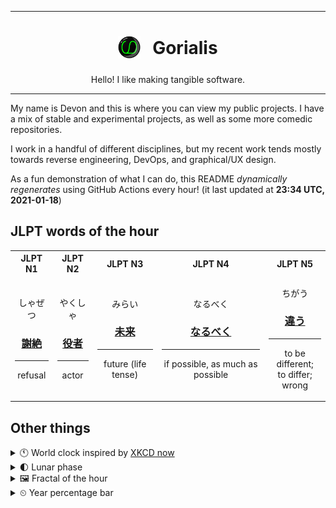 ***

<h1 align="center">
<sub>
    <img src="readme/resources/avatar.png" height="36">
</sub>
&nbsp;
Gorialis
</h1>
<p align="center">
Hello! I like making tangible software.
</p>

***

My name is Devon and this is where you can view my public projects. I have a mix of stable and experimental projects, as well as some more comedic repositories.

I work in a handful of different disciplines, but my recent work tends mostly towards reverse engineering, DevOps, and graphical/UX design.

As a fun demonstration of what I can do, this README *dynamically regenerates* using GitHub Actions every hour! (it last updated at **23:34 UTC, 2021-01-18**)

<h2>JLPT words of the hour</h2>
<table>
    <tr>
        <th>JLPT N1</th>
        <th>JLPT N2</th>
        <th>JLPT N3</th>
        <th>JLPT N4</th>
        <th>JLPT N5</th>
    </tr>
    <tr>
        <td>
            <p align="center">しゃぜつ</p>
            <h3 align="center"><b><a href="https://jisho.org/search/%E8%AC%9D%E7%B5%B6">謝絶</a></b></h3>
            <hr>
            <p align="center">refusal</p>
        </td>
        <td>
            <p align="center">やくしゃ</p>
            <h3 align="center"><b><a href="https://jisho.org/search/%E5%BD%B9%E8%80%85">役者</a></b></h3>
            <hr>
            <p align="center">actor</p>
        </td>
        <td>
            <p align="center">みらい</p>
            <h3 align="center"><b><a href="https://jisho.org/search/%E6%9C%AA%E6%9D%A5">未来</a></b></h3>
            <hr>
            <p align="center">future (life tense)</p>
        </td>
        <td>
            <p align="center">なるべく</p>
            <h3 align="center"><b><a href="https://jisho.org/search/%E3%81%AA%E3%82%8B%E3%81%B9%E3%81%8F">なるべく</a></b></h3>
            <hr>
            <p align="center">if possible,<wbr> as much as possible</p>
        </td>
        <td>
            <p align="center">ちがう</p>
            <h3 align="center"><b><a href="https://jisho.org/search/%E9%81%95%E3%81%86">違う</a></b></h3>
            <hr>
            <p align="center">to be different;<br> to differ;<br> wrong</p>
        </td>
    </tr>
</table>

<h2>Other things</h2>
<details>
<summary>🕚  World clock inspired by <a href="https://xkcd.com/now">XKCD now</a></summary>

> <img src="generated/now.png" width="512">

</details>
<details>
<summary>🌓 Lunar phase</summary>

The moon is approximately 21.59% through its phase (First Quarter).

</details>
<details>
<summary>&#x1f5bc; Fractal of the hour</summary>

> <img src="generated/fractal.png" width="512">

</details>
<details>
<summary>&#x23f2; Year percentage bar</summary>
<pre><code>2021 [▁▁▁▁▁▁▁▁▁▁▁▁▁▁▁▁▁▁▁▁] 4.93%</code></pre>
</details>
